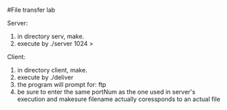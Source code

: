 #File transfer lab

Server:
1. in directory serv, make.
2. execute by ./server <some port number > 1024 >
  
Client:
1. in directory client, make.
2. execute by ./deliver <server address>
3. the program will prompt for: <portNum> ftp <filename> 
4. be sure to enter the same portNum as the one used in server's execution and makesure filename actually coressponds to an actual file
